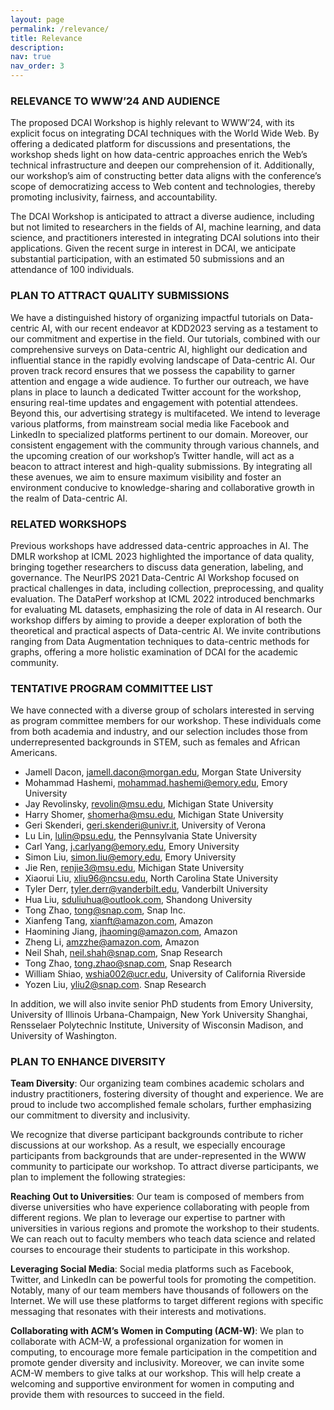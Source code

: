```yaml
---
layout: page
permalink: /relevance/
title: Relevance
description:
nav: true
nav_order: 3
---
```


### RELEVANCE TO WWW’24 AND AUDIENCE 

The proposed DCAI Workshop is highly relevant to WWW’24, with its explicit focus on integrating DCAI techniques with the World Wide Web. By offering a dedicated platform for discussions and presentations, the workshop sheds light on how data-centric approaches enrich the Web’s technical infrastructure and deepen our comprehension of it. Additionally, our workshop’s aim of constructing better data aligns with the conference’s scope of democratizing access to Web content and technologies, thereby promoting inclusivity, fairness, and accountability.

The DCAI Workshop is anticipated to attract a diverse audience, including but not limited to researchers in the fields of AI, machine learning, and data science, and practitioners interested in integrating DCAI solutions into their applications. Given the recent surge in interest in DCAI, we anticipate substantial participation, with an estimated 50 submissions and an attendance of 100 individuals.

### PLAN TO ATTRACT QUALITY SUBMISSIONS

We have a distinguished history of organizing impactful tutorials on Data-centric AI, with our recent endeavor at KDD2023 serving as a testament to our commitment and expertise in the field. Our tutorials, combined with our comprehensive surveys on Data-centric AI, highlight our dedication and influential stance in the rapidly evolving landscape of Data-centric AI. Our proven track record ensures that we possess the capability to garner attention and engage a wide audience. To further our outreach, we have plans in place to launch a dedicated Twitter account for the workshop, ensuring real-time updates and engagement with potential attendees. Beyond this, our advertising strategy is multifaceted. We intend to leverage various platforms, from mainstream social media like Facebook and LinkedIn to specialized platforms pertinent to our domain. Moreover, our consistent engagement with the community through various channels, and the upcoming creation of our workshop’s Twitter handle, will act as a beacon to attract interest and high-quality submissions. By integrating all these avenues, we aim to ensure maximum visibility and foster an environment conducive to knowledge-sharing and collaborative growth in the realm of Data-centric AI.

### RELATED WORKSHOPS 

Previous workshops have addressed data-centric approaches in AI. The DMLR workshop at ICML 2023 highlighted the importance of data quality, bringing together researchers to discuss data generation, labeling, and governance. The NeurIPS 2021 Data-Centric AI Workshop focused on practical challenges in data, including collection, preprocessing, and quality evaluation. The DataPerf workshop at ICML 2022 introduced benchmarks for evaluating ML datasets, emphasizing the role of data in AI research. Our workshop differs by aiming to provide a deeper exploration of both the theoretical and practical aspects of Data-centric AI. We invite contributions ranging from Data Augmentation techniques to data-centric methods for graphs, offering a more holistic examination of DCAI for the academic community.

### TENTATIVE PROGRAM COMMITTEE LIST 

We have connected with a diverse group of scholars interested in serving as program committee members for our workshop. These individuals come from both academia and industry, and our selection includes those from underrepresented backgrounds in STEM, such as females and African Americans.

- Jamell Dacon, jamell.dacon@morgan.edu, Morgan State University
- Mohammad Hashemi, mohammad.hashemi@emory.edu, Emory University
- Jay Revolinsky, revolin@msu.edu, Michigan State University
- Harry Shomer, shomerha@msu.edu, Michigan State University
- Geri Skenderi, geri.skenderi@univr.it, University of Verona
- Lu Lin, lulin@psu.edu, the Pennsylvania State University
- Carl Yang, j.carlyang@emory.edu, Emory University
- Simon Liu, simon.liu@emory.edu, Emory University
- Jie Ren, renjie3@msu.edu, Michigan State University
- Xiaorui Liu, xliu96@ncsu.edu, North Carolina State University
- Tyler Derr, tyler.derr@vanderbilt.edu, Vanderbilt University
- Hua Liu, sduliuhua@outlook.com, Shandong University
- Tong Zhao, tong@snap.com, Snap Inc.
- Xianfeng Tang, xianft@amazon.com, Amazon
- Haomining Jiang, jhaoming@amazon.com, Amazon
- Zheng Li, amzzhe@amazon.com, Amazon
- Neil Shah, neil.shah@snap.com, Snap Research
- Tong Zhao, tong.zhao@snap.com, Snap Research
- William Shiao, wshia002@ucr.edu, University of California Riverside
- Yozen Liu, yliu2@snap.com. Snap Research 

In addition, we will also invite senior PhD students from Emory University, University of Illinois Urbana-Champaign, New York University Shanghai, Rensselaer Polytechnic Institute, University of Wisconsin Madison, and University of Washington.

### PLAN TO ENHANCE DIVERSITY 

**Team Diversity**: Our organizing team combines academic scholars and industry practitioners, fostering diversity of thought and experience. We are proud to include two accomplished female scholars, further emphasizing our commitment to diversity and inclusivity.

We recognize that diverse participant backgrounds contribute to richer discussions at our workshop. As a result, we especially encourage participants from backgrounds that are under-represented in the WWW community to participate our workshop. To attract diverse participants, we plan to implement the following strategies: 

**Reaching Out to Universities**: Our team is composed of members from diverse universities who have experience collaborating with people from different regions. We plan to leverage our expertise to partner with universities in various regions and promote the workshop to their students. We can reach out to faculty members who teach data science and related courses to encourage their students to participate in this workshop.

**Leveraging Social Media**: Social media platforms such as Facebook, Twitter, and LinkedIn can be powerful tools for promoting the competition. Notably, many of our team members have thousands of followers on the Internet. We will use these platforms to target different regions with specific messaging that resonates with their interests and motivations.

**Collaborating with ACM’s Women in Computing (ACM-W)**: We plan to collaborate with ACM-W, a professional organization for women in computing, to encourage more female participation in the competition and promote gender diversity and inclusivity. Moreover, we can invite some ACM-W members to give talks at our workshop. This will help create a welcoming and supportive environment for women in computing and provide them with resources to succeed in the field.
